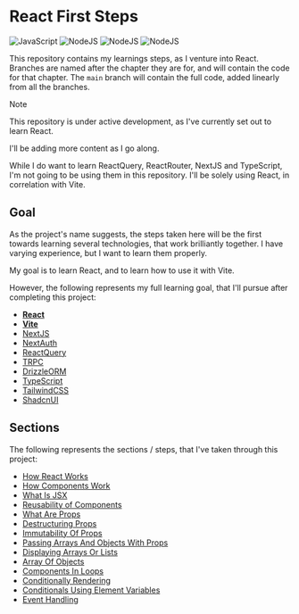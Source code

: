 # React First Steps

![JavaScript](https://img.shields.io/badge/JavaScript-031321?style=for-the-badge&logo=javascript&logoColor=yellow)
![NodeJS](https://img.shields.io/badge/NodeJS-031321?style=for-the-badge&logo=node.js&logoColor=green)
![NodeJS](https://img.shields.io/badge/React-031321?style=for-the-badge&logo=react&logoColor=cyan)
![NodeJS](https://img.shields.io/badge/Vite-031321?style=for-the-badge&logo=vite&logoColor=yellow)

This repository contains my learnings steps, as I venture into React.
Branches are named after the chapter they are for, and will contain the code for that chapter.
The `main` branch will contain the full code, added linearly from all the branches.

> [!NOTE]
> This repository is under active development, as I've currently set out to learn React.
>
> I'll be adding more content as I go along.

While I do want to learn ReactQuery, ReactRouter, NextJS and TypeScript, I'm not going to be using them in this repository.
I'll be solely using React, in correlation with Vite.

## Goal

As the project's name suggests, the steps taken here will be the first towards learning several technologies, that work brilliantly together.
I have varying experience, but I want to learn them properly.

My goal is to learn React, and to learn how to use it with Vite.

However, the following represents my full learning goal, that I'll pursue after completing this project:

- **[React](https://github.com/facebook/react)**
- **[Vite](https://github.com/vitejs/vite)**
- [NextJS](https://github.com/vercel/next.js)
- [NextAuth](https://github.com/nextauthjs/next-auth)
- [ReactQuery](https://github.com/TanStack/query)
- [TRPC](https://github.com/trpc/trpc)
- [DrizzleORM](https://github.com/drizzle-team/drizzle-orm)
- [TypeScript](https://github.com/microsoft/TypeScript)
- [TailwindCSS](https://github.com/tailwindlabs/tailwindcss)
- [ShadcnUI](https://github.com/shadcn-ui/ui)

## Sections

The following represents the sections / steps, that I've taken through this project:

- [How React Works](/notes/01-how-react-works.md)
- [How Components Work](/notes/02-how-components-work.md)
- [What Is JSX](/notes/03-what-is-jsx.md)
- [Reusability of Components](/notes/04-reusability-of-components.md)
- [What Are Props](/notes/05-what-are-props.md)
- [Destructuring Props](/notes/06-destructuring-props.md)
- [Immutability Of Props](/notes/07-immutability-of-props.md)
- [Passing Arrays And Objects With Props](/notes/08-passing-arrays-and-objects-with-props.md)
- [Displaying Arrays Or Lists](/notes/09-displaying-arrays-or-lists.md)
- [Array Of Objects](/notes/10-array-of-objects.md)
- [Components In Loops](/notes/11-components-in-loops.md)
- [Conditionally Rendering](/notes/12-conditionally-rendering.md)
- [Conditionals Using Element Variables](/notes/13-conditionals-using-element-variables.md)
- [Event Handling](/notes/14-event-handling.md)